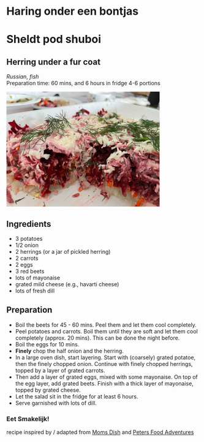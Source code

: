 # Haring onder een bontjas  
# Sheldt pod shuboi  
## Herring under a fur coat  
_Russian_, _fish_  
Preparation time: 60 mins, and 6 hours in fridge
4-6 portions

<img src="images/Herring_under_fur_coat.jpg" alt="drawing" width="400"/>  

## Ingredients
* 3 potatoes
* 1/2 onion
* 2 herrings (or a jar of pickled herring)
* 2 carrots
* 2 eggs 
* 3 red beets 
* lots of mayonaise 
* grated mild cheese (e.g., havarti cheese)
* lots of fresh dill

## Preparation
* Boil the beets for 45 - 60 mins. Peel them and let them cool completely.
* Peel potatoes and carrots. Boil them until they are soft and let them cool completely (approx. 20 mins). This can be done the night before. 
* Boil the eggs for 10 mins. 
* **Finely** chop the half onion and the herring. 
* In a large oven dish, start layering. Start with (coarsely) grated potatoe, then the finely chopped onion. Continue with finely chopped herrings, topped by a layer of grated carrots.
* Then add a layer of grated eggs, mixed with some mayonaise. On top of the egg layer, add grated beets. Finish with a thick layer of mayonaise, topped by grated cheese. 
* Let the salad sit in the fridge for at least 6 hours. 
* Serve garnished with lots of dill. 

### Eet Smakelijk!

recipe inspired by / adapted from [Moms Dish](https://momsdish.com/recipe/132/shuba-fur-coat-salad) and [Peters Food Adventures](https://petersfoodadventures.com/2016/12/29/shuba-salad-herring-under-a-fur-coat/)

